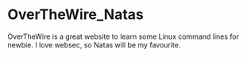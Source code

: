 # OverTheWire_Natas
OverTheWire is a great website to learn some Linux command lines for newbie. I love websec, so Natas will be my favourite.
